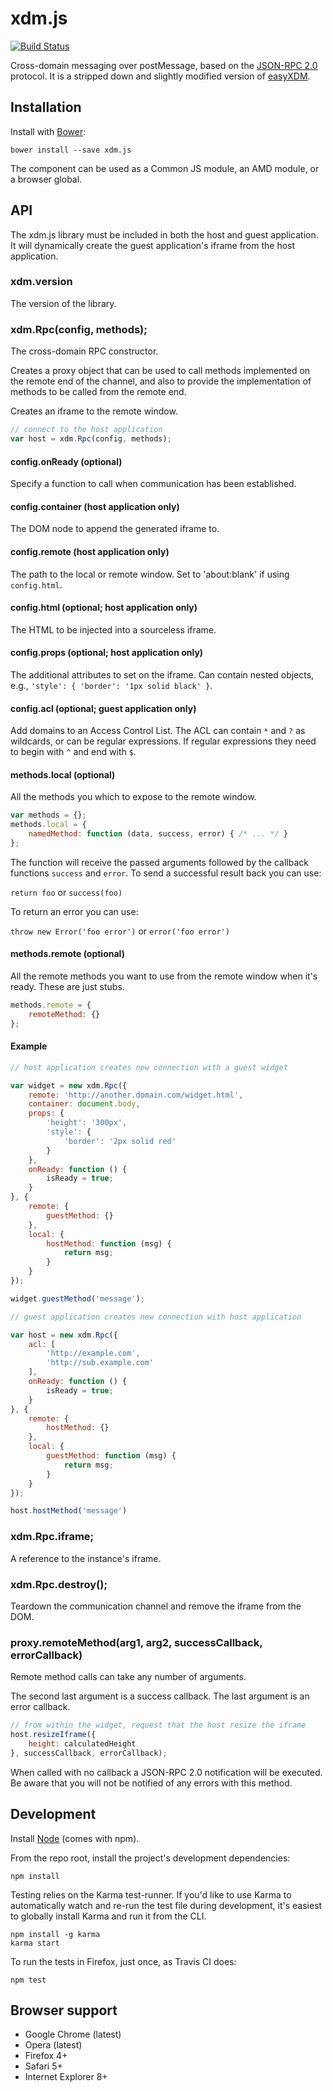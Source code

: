 # xdm.js

[![Build Status](https://secure.travis-ci.org/necolas/xdm.js.png?branch=master)](http://travis-ci.org/necolas/xdm.js)

Cross-domain messaging over postMessage, based on the [JSON-RPC
2.0](http://www.jsonrpc.org/specification) protocol. It is a stripped down and
slightly modified version of [easyXDM](https://github.com/oyvindkinsey/easyXDM/).

## Installation

Install with [Bower](http://bower.io):

```
bower install --save xdm.js
```

The component can be used as a Common JS module, an AMD module, or a browser
global.


## API

The xdm.js library must be included in both the host and guest application. It
will dynamically create the guest application's iframe from the host
application.

### xdm.version

The version of the library.

### xdm.Rpc(config, methods);

The cross-domain RPC constructor.

Creates a proxy object that can be used to call methods implemented on the
remote end of the channel, and also to provide the implementation of methods to
be called from the remote end.

Creates an iframe to the remote window.

```js
// connect to the host application
var host = xdm.Rpc(config, methods);
```

#### config.onReady (optional)

Specify a function to call when communication has been established.

#### config.container (host application only)

The DOM node to append the generated iframe to.

#### config.remote (host application only)

The path to the local or remote window. Set to 'about:blank' if using
`config.html`.

#### config.html (optional; host application only)

The HTML to be injected into a sourceless iframe.

#### config.props (optional; host application only)

The additional attributes to set on the iframe. Can contain nested objects, e.g.,
`'style': { 'border': '1px solid black' }`.

#### config.acl (optional; guest application only)

Add domains to an Access Control List. The ACL can contain `*` and `?` as
wildcards, or can be regular expressions. If regular expressions they need to
begin with `^` and end with `$`.

#### methods.local (optional)

All the methods you which to expose to the remote window.

```js
var methods = {};
methods.local = {
    namedMethod: function (data, success, error) { /* ... */ }
};
```

The function will receive the passed arguments followed by the callback
functions `success` and `error`. To send a successful result back you can
use:

`return foo` or `success(foo)`

To return an error you can use:

`throw new Error('foo error')` or `error('foo error')`

#### methods.remote (optional)

All the remote methods you want to use from the remote window when it's ready.
These are just stubs.

```js
methods.remote = {
    remoteMethod: {}
};
```

#### Example

```js
// host application creates new connection with a guest widget

var widget = new xdm.Rpc({
    remote: 'http://another.domain.com/widget.html',
    container: document.body,
    props: {
        'height': '300px',
        'style': {
            'border': '2px solid red'
        }
    },
    onReady: function () {
        isReady = true;
    }
}, {
    remote: {
        guestMethod: {}
    },
    local: {
        hostMethod: function (msg) {
            return msg;
        }
    }
});

widget.guestMethod('message');

// guest application creates new connection with host application

var host = new xdm.Rpc({
    acl: [
        'http://example.com',
        'http://sub.example.com'
    ],
    onReady: function () {
        isReady = true;
    }
}, {
    remote: {
        hostMethod: {}
    },
    local: {
        guestMethod: function (msg) {
            return msg;
        }
    }
});

host.hostMethod('message')
```

### xdm.Rpc.iframe;

A reference to the instance's iframe.

### xdm.Rpc.destroy();

Teardown the communication channel and remove the iframe from the DOM.

### proxy.remoteMethod(arg1, arg2, successCallback, errorCallback)

Remote method calls can take any number of arguments.

The second last argument is a success callback.
The last argument is an error callback.

```js
// from within the widget, request that the host resize the iframe
host.resizeIframe({
    height: calculatedHeight
}, successCallback, errorCallback);
```

When called with no callback a JSON-RPC 2.0 notification will be executed.
Be aware that you will not be notified of any errors with this method.

## Development

Install [Node](http://nodejs.org) (comes with npm).

From the repo root, install the project's development dependencies:

```
npm install
```

Testing relies on the Karma test-runner. If you'd like to use Karma to
automatically watch and re-run the test file during development, it's easiest
to globally install Karma and run it from the CLI.

```
npm install -g karma
karma start
```

To run the tests in Firefox, just once, as Travis CI does:

```
npm test
```

## Browser support

* Google Chrome (latest)
* Opera (latest)
* Firefox 4+
* Safari 5+
* Internet Explorer 8+
